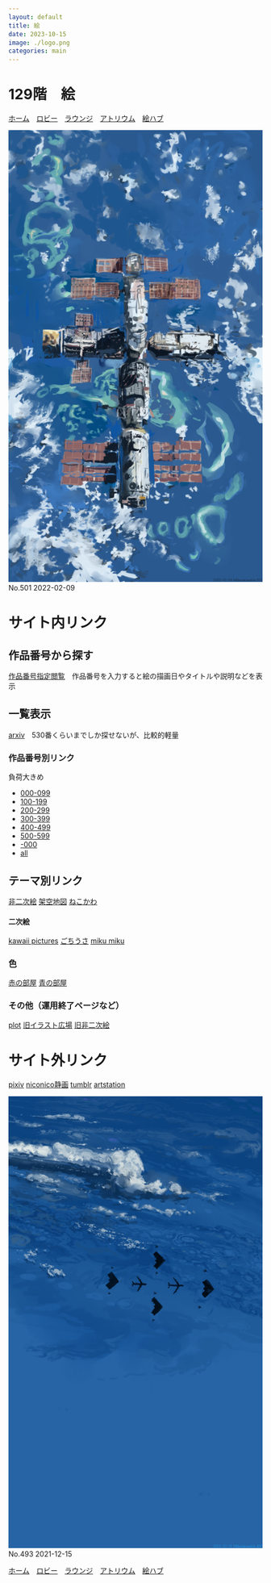 ```yaml
---
layout: default
title: 絵
date: 2023-10-15
image: ./logo.png
categories: main
---
```


# 129階　絵
[ホーム](./index)　[ロビー](144)　[ラウンジ](159)　[アトリウム](160)　[絵ハブ](129)

[![501.png](./illusts/501.png)](https://mikanixonable.github.io/5.html?n=501)
No.501 2022-02-09

# サイト内リンク
## 作品番号から探す
[作品番号指定閲覧](5)　作品番号を入力すると絵の描画日やタイトルや説明などを表示
## 一覧表示
[arxiv](63.html)　530番くらいまでしか探せないが、比較的軽量
### 作品番号別リンク
負荷大きめ
- [000-099](10)
- [100-199](11)
- [200-299](12)
- [300-399](13)
- [400-499](14)
- [500-599](15)
- [-000](20)
- [all](3)

## テーマ別リンク
[非二次絵](161)
[架空地図](162)
[ねこかわ](31)

#### 二次絵
[kawaii pictures](6)
[ごちうさ](43)
[miku miku](39)

### 色
[赤の部屋](163)
[青の部屋](164)

### その他（運用終了ページなど）
[plot](90)
[旧イラスト広場](7)
[旧非二次絵](44)

# サイト外リンク
[pixiv](https://www.pixiv.net/users/20149051/illustrations)
[niconico静画](https://seiga.nicovideo.jp/user/illust/60514629)
[tumblr](https://mikanixonable.tumblr.com/)
[artstation](https://www.artstation.com/mikanixonable)

[![493.png](./illusts/493.png)](https://mikanixonable.github.io/5.html?n=493)
No.493 2021-12-15



[ホーム](./index)　[ロビー](144)　[ラウンジ](159)　[アトリウム](160)　[絵ハブ](129)





